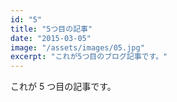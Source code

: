 ```yaml
---
id: "5"
title: "5つ目の記事"
date: "2015-03-05"
image: "/assets/images/05.jpg"
excerpt: "これが5つ目のブログ記事です。"
---
```


これが 5 つ目の記事です。
